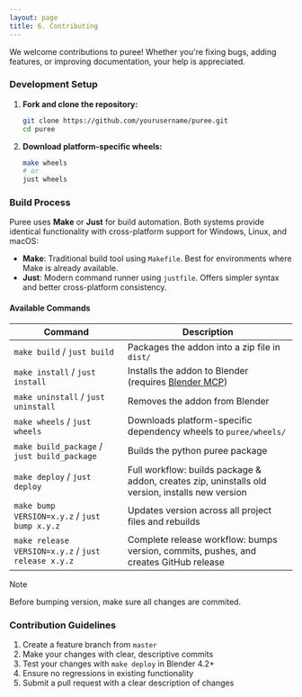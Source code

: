 ```yaml
---
layout: page
title: 6. Contributing
---
```


We welcome contributions to puree! Whether you're fixing bugs, adding features, or improving documentation, your help is appreciated.

### Development Setup

1. **Fork and clone the repository:**

    ```bash
    git clone https://github.com/yourusername/puree.git
    cd puree
    ```

2. **Download platform-specific wheels:**

    ```bash
    make wheels
    # or
    just wheels
    ```

### Build Process

Puree uses **Make** or **Just** for build automation. Both systems provide identical functionality with cross-platform support for Windows, Linux, and macOS:

- **Make**: Traditional build tool using `Makefile`. Best for environments where Make is already available.
- **Just**: Modern command runner using `justfile`. Offers simpler syntax and better cross-platform consistency.

#### Available Commands

| Command | Description |
|---------|-------------|
| `make build` / `just build` | Packages the addon into a zip file in `dist/` |
| `make install` / `just install` | Installs the addon to Blender (requires [Blender MCP](https://github.com/XWZ/blender-mcp-addon)) |
| `make uninstall` / `just uninstall` | Removes the addon from Blender |
| `make wheels` / `just wheels` | Downloads platform-specific dependency wheels to `puree/wheels/` |
| `make build_package` / `just build_package` | Builds the python puree package |
| `make deploy` / `just deploy` | Full workflow: builds package & addon, creates zip, uninstalls old version, installs new version |
| `make bump VERSION=x.y.z` / `just bump x.y.z` | Updates version across all project files and rebuilds |
| `make release VERSION=x.y.z` / `just release x.y.z` | Complete release workflow: bumps version, commits, pushes, and creates GitHub release |

> [!NOTE]
> Before bumping version, make sure all changes are commited.

### Contribution Guidelines

1. Create a feature branch from `master`
2. Make your changes with clear, descriptive commits
3. Test your changes with `make deploy` in Blender 4.2+
4. Ensure no regressions in existing functionality
5. Submit a pull request with a clear description of changes
